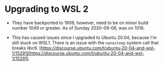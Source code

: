# Upgrading to WSL 2

- They have backported to 1909, however, need to be on minor build
  number 1049 or greater. As of Sunday 2020-09-06, was on 1016.

- This has caused issues since I upgraded to Ubuntu 20.04, because I'm
  still stuck on WSL1. There is an issue with the `nanosleep` system
  call that breaks libc6.
  [https://discourse.ubuntu.com/t/ubuntu-20-04-and-wsl-1/15291](https://discourse.ubuntu.com/t/ubuntu-20-04-and-wsl-1/15291).

